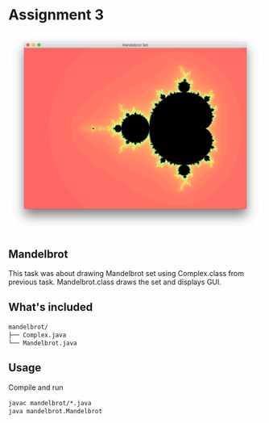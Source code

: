 # Assignment 3

![mandelbrot](Mandelbrot.png)

## Mandelbrot

This task was about drawing Mandelbrot set using Complex.class from previous task. Mandelbrot.class draws the set and displays GUI.

## What's included

```
mandelbrot/
├── Complex.java
└── Mandelbrot.java
```

## Usage

Compile and run

```
javac mandelbrot/*.java
java mandelbrot.Mandelbrot
```
